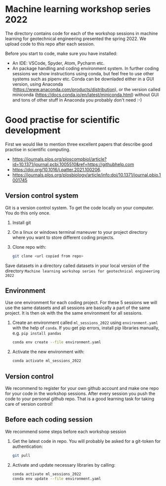 # Machine learning workshop series 2022

The directory contains code for each of the workshop sessions in machine learning for geotechnical engineering presented the spring 2022. We upload code to this repo after each session.

Before you start to code, make sure you have installed:

- An IDE: VSCode, Spyder, Atom, Pycharm etc.
- An package handling and coding environment system. In further coding sessions we show instructions using conda, but feel free to use other systems such as pipenv etc. Conda can be downladed either in a GUI version, using Anaconda (https://www.anaconda.com/products/distribution), or the version called miniconda (https://docs.conda.io/en/latest/miniconda.html) without GUI and tons of other stuff in Anaconda you probably don't need :-)

# Good practise for scientific development

First we would like to mention three excellent papers that describe good practise in scientific computing.

- https://journals.plos.org/ploscompbiol/article?id=10.1371/journal.pcbi.1005510&ref=https://githubhelp.com
- https://doi.org/10.1016/j.patter.2021.100206.
- https://journals.plos.org/plosbiology/article/info:doi/10.1371/journal.pbio.1001745

## Version control system

Git is a version control system. To get the code locally on your computer. You do this only once.

1. Install git
2. On a linux or windows terminal maneuver to your project directory where you want to store different coding projects.
3. Clone repo with:

    ```bash
    git clone <url copied from repo>
    ```

Save datasets in a directory called datasets in your local version of the directory
`Machine learning workshop series for geotechnical engineering 2022`

## Environment

Use one environment for each coding project. For these 5 sessions we will use the same 
datasets and all sessions are basically a part of the same project. It is then ok with the 
the same environment for all sessions.

1. Create an environment called `ml_sessions_2022` using `environment.yaml` with the help of `conda`. If you get pip errors, install pip libraries manually, e.g. `pip install pandas`

   ```bash
   conda env create --file environment.yaml
   ```

2. Activate the new environment with:

   ```bash
   conda activate ml_sessions_2022
   ```

## Version control

We recommend to register for your own github account and make one repo for your code in 
the workshop sessions. After every session you push the code to your personal github repo.
That is a good learning task for taking care of version control!

## Before each coding session

We recommend some steps before each workshop session

1. Get the latest code in repo. You will probably be asked for a git-token for authentication:

    ```bash
    git pull
    ```

2. Activate and update necessary libraries by calling:

    ```bash
    conda activate ml_sessions_2022
    conda env update --file environment.yaml
    ```
    